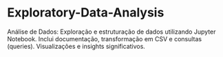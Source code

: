 # Exploratory-Data-Analysis

Análise de Dados: Exploração e estruturação de dados utilizando Jupyter Notebook. Inclui documentação, transformação em CSV e consultas (queries). Visualizações e insights significativos.
